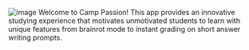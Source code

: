 ![image](https://github.com/user-attachments/assets/32b801e5-4a13-49f6-8dad-ef07b98fc212)
Welcome to Camp Passion!
This app provides an innovative studying experience that motivates unmotivated students to learn with unique features from brainrot mode to instant grading on short answer writing prompts. 
